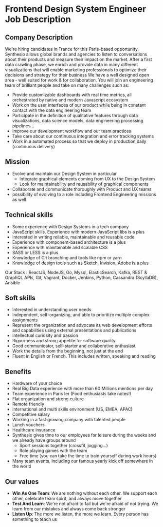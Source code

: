 # Frontend Design System Engineer Job Description

## Company Description

We're hiring candidates in France for this Paris-based opportunity. Synthesio allows global brands and agencies to listen to conversations about their products and measure their impact on the market.
After a first data crawling phase, we enrich and provide data in many different visualizations that will enable marketing professionals to optimize their decisions and strategy for their business
We have a well designed open area - well suited for work & for collaboration. You will join an engineering team of brilliant people and take on many challenges such as:

* Provide customizable dashboards with real time metrics, all orchestrated by native and modern Javascript ecosystem
* Work on the user interfaces of our product while being in constant contact with the data engineering team
* Participate in the definition of qualitative features through data visualizations, data science models, data engineering processing pipelines...
* Improve our development workflow and our team practices
* Take care about our continuous integration and error tracking systems
* Work in a automated process so that we deploy in production daily (continuous delivery)

## Mission

* Evolve and maintain our Design System in particular
  * Integrate graphical elements coming from UX to the Design System
  * Look for maintainability and reusability of graphical components
* Collaborate and communicate thoroughly with Product and UX teams
* possibility of evolving to a role including Frontend Engineering missions as well

## Technical skills

* Some experience with Design Systems in a tech company
* JavaScript skills. Experience with modern JavaScript libs is a plus
* Interested in writing reliable, maintainable and reusable code
* Experience with component-based architecture is a plus
* Experience with maintainable and scalable CSS
* SASS or LESS is a plus
* Knowledge of Git branching and tools like npm or yarn
* Knowledge of design tools such as Sketch, Invision, Adobe is a plus

Our Stack : ReactJS, NodeJS, Go, Mysql, ElasticSearch, Kafka, REST & GraphQL APIs, Git, Vagrant, Docker, Jenkins, Python, Cassandra (ScyllaDB), Ansible

## Soft skills

* Interested in understanding user needs
* Independent, self-organizing, and able to prioritize multiple complex assignments
* Represent the organization and advocate its web development efforts and capabilities using external presentations and publications
* Intellectual curiosity and passion
* Rigourness and strong appetite for software quality
* Good communicator, self-starter and collaborative enthusiast
* Work the details from the beginning, not just at the end
* Fluent in English or French. This includes written, speaking and reading

## Benefits

* Hardware of your choice
* Real Big Data experience with more than 60 Millions mentions per day
* Team experience in Paris Ier (Food enthusiasts take notes!)
* Flat organization and strong culture
* Remote friendly
* International and multi skills environment (US, EMEA, APAC)
* Competitive salary
* Working in a fast growing company with talented people
* Lunch vouchers
* Healthcare insurance
* Synthesio gives time to our employees for leisure during the weeks and we already have groups around
  * Sport sessions together (crossfit, jogging…)
  * Role playing games with the team
  * Free time (you can take the time to train yourself during work hours)
* Many team events, including our famous yearly kick off somewhere in the world

## Our values

* **Win As One Team**: We are nothing without each other. We support each other, celebrate team spirit, and always move together
* **Test And Learn**: We're not afraid to fail but we're afraid of not trying. We learn from our mistakes and always come back stronger
* **Listen Up**: The more we listen, the more we learn. Every person has something to teach us
